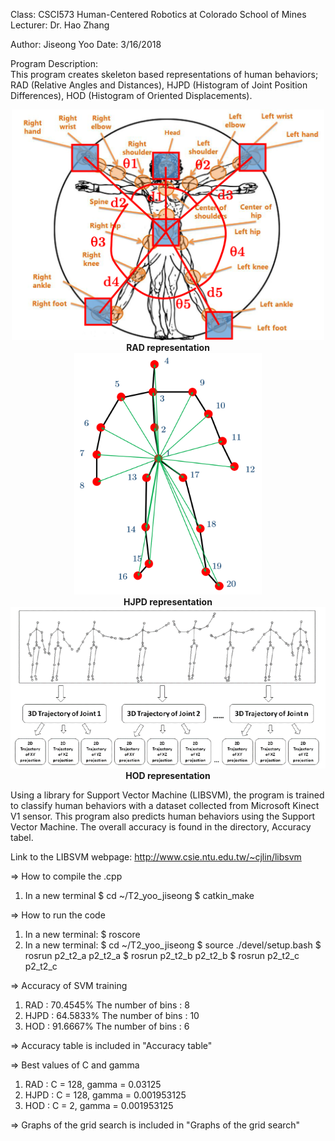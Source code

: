 Class: CSCI573 Human-Centered Robotics at Colorado School of Mines
Lecturer: Dr. Hao Zhang

Author: Jiseong Yoo
Date: 3/16/2018

Program Description:<br>
 This program creates skeleton based representations of human behaviors; RAD (Relative Angles and Distances), HJPD (Histogram of Joint Position Differences), HOD (Histogram of Oriented Displacements).
 
 
<div align="center">
    <img src="/RAD_representation.png" width="500px"</img><br>
	<b> RAD representation </b><br>
    <img src="/HJPD_representation.png" width="300px"</img><br>
	<b> HJPD representation </b><br>
    <img src="/HOD_representation.png" width="700px"</img><br>
	<b> HOD representation </b><br>
</div>


 Using a library for Support Vector Machine (LIBSVM), the program is trained to classify human behaviors with a dataset collected from Microsoft Kinect V1 sensor.
 This program also predicts human behaviors using the Support Vector Machine.
 The overall accuracy is found in the directory, Accuracy tabel.
 

 Link to the LIBSVM webpage:
	http://www.csie.ntu.edu.tw/~cjlin/libsvm

=> How to compile the .cpp
1. In a new terminal
	$ cd ~/T2_yoo_jiseong
	$ catkin_make

=> How to run the code
1. In a new terminal:
	$ roscore
2. In a new terminal:
	$ cd ~/T2_yoo_jiseong
	$ source ./devel/setup.bash
	$ rosrun p2_t2_a p2_t2_a
	$ rosrun p2_t2_b p2_t2_b
	$ rosrun p2_t2_c p2_t2_c

=> Accuracy of SVM training
1. RAD  : 70.4545%
	The number of bins : 8
2. HJPD : 64.5833%
	The number of bins : 10
3. HOD  : 91.6667%
	The number of bins : 6

=> Accuracy table is included in "Accuracy table"

=> Best values of C and gamma
1. RAD  : C = 128, gamma = 0.03125
2. HJPD : C = 128, gamma = 0.001953125
3. HOD  : C = 2,   gamma = 0.001953125

=> Graphs of the grid search is included in "Graphs of the grid search"
